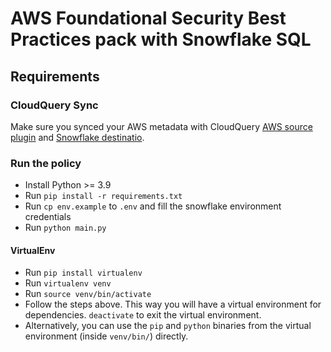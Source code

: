 # AWS Foundational Security Best Practices pack with Snowflake SQL

## Requirements

### CloudQuery Sync

Make sure you synced your AWS metadata with CloudQuery [AWS source plugin](https://www.cloudquery.io/docs/plugins/sources/overview) and [Snowflake destinatio](https://www.cloudquery.io/docs/plugins/destinations/snowflake/overview).

### Run the policy

- Install Python >= 3.9
- Run `pip install -r requirements.txt`
- Run `cp env.example` to `.env` and fill the snowflake environment credentials
- Run `python main.py`

#### VirtualEnv

- Run `pip install virtualenv`
- Run `virtualenv venv`
- Run `source venv/bin/activate`
- Follow the steps above. This way you will have a virtual environment for dependencies. `deactivate` to exit the virtual environment.
- Alternatively, you can use the `pip` and `python` binaries from the virtual environment (inside `venv/bin/`) directly.
